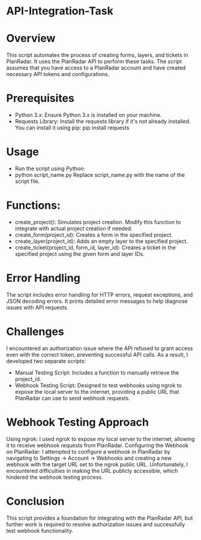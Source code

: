 # API-Integration-Task
# Overview
This script automates the process of creating forms, layers, and tickets in PlanRadar. It uses the PlanRadar API to perform these tasks. The script assumes that you have access to a PlanRadar account and have created necessary API tokens and configurations.
# Prerequisites
- Python 3.x: Ensure Python 3.x is installed on your machine.
- Requests Library: Install the requests library if it's not already installed. You can install it using pip:
pip install requests
# Usage
- Run the script using Python:
- python script_name.py
Replace script_name.py with the name of the script file.

# Functions:

- create_project(): Simulates project creation. Modify this function to integrate with actual project creation if needed.
- create_form(project_id): Creates a form in the specified project.
- create_layer(project_id): Adds an empty layer to the specified project.
- create_ticket(project_id, form_id, layer_id): Creates a ticket in the specified project using the given form and layer IDs.
# Error Handling
The script includes error handling for HTTP errors, request exceptions, and JSON decoding errors.
It prints detailed error messages to help diagnose issues with API requests.

# Challenges
I encountered an authorization issue where the API refused to grant access even with the correct token, preventing successful API calls. As a result, I developed two separate scripts:

- Manual Testing Script: Includes a function to manually retrieve the project_id.
- Webhook Testing Script: Designed to test webhooks using ngrok to expose the local server to the internet, providing a public URL that PlanRadar can use to send webhook requests.
# Webhook Testing Approach
Using ngrok: I used ngrok to expose my local server to the internet, allowing it to receive webhook requests from PlanRadar.
Configuring the Webhook on PlanRadar: I attempted to configure a webhook in PlanRadar by navigating to Settings → Account → Webhooks and creating a new webhook with the target URL set to the ngrok public URL.
Unfortunately, I encountered difficulties in making the URL publicly accessible, which hindered the webhook testing process.

# Conclusion
This script provides a foundation for integrating with the PlanRadar API, but further work is required to resolve authorization issues and successfully test webhook functionality.

